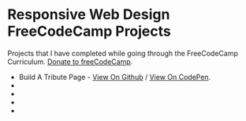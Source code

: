 # Responsive Web Design FreeCodeCamp Projects

Projects that I have completed while going through the FreeCodeCamp Curriculum. [Donate to freeCodeCamp].

- Build A Tribute Page - [View On Github](https://arcismd.github.io/responsive-web-design-projects/tribute-page/index.html) / [View On CodePen](https://codepen.io/arcismd/full/MWOjJEq).
-
-
-
-

[Donate to freeCodeCamp]: <https://www.freecodecamp.org/donate/>
